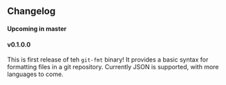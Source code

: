 ## Changelog

#### Upcoming in master

#### v0.1.0.0

This is first release of teh `git-fmt` binary!
It provides a basic syntax for formatting files in a git repository.
Currently JSON is supported, with more languages to come.

